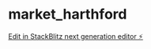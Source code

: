 # market_harthford

[Edit in StackBlitz next generation editor ⚡️](https://stackblitz.com/~/github.com/jacinth91/market_harthford)